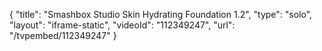 {
    "title": "Smashbox Studio Skin Hydrating Foundation  1.2",
    "type": "solo",
    "layout": "iframe-static",
    "videoId": "112349247",
    "url": "\/tvpembed\/112349247"
}